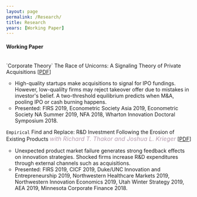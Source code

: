 ```yaml
---
layout: page
permalink: /Research/
title: Research
years: [Working Paper]
---
```


<h4 class="year">Working Paper</h4>
<br/>
`Corporate Theory`  ​The Race of Unicorns: A Signaling Theory of Private Acquisitions [<a href="https://papers.ssrn.com/sol3/papers.cfm?abstract_id=3195626" target="_blank">PDF</a>]
<ul>
<li style="list-style-type:circle;font-size:14px">High-quality startups make acquisitions to signal for IPO fundings. However, low-qualilty firms may reject takeover offer due to mistakes in investor's belief. A two-threshold equilibrium predicts when M&A, pooling IPO or cash burning happens.</li>
<li style="list-style-type:circle;font-size:14px">Presented: FIRS 2019, Econometric Society Asia 2019, Econometric Society NA Summer 2019, NFA 2018, Wharton Innovation Doctoral Symposium 2018.</li>
</ul>

`Empirical`  ​Find and Replace: R&D Investment Following the Erosion of Existing Products <font color="#B39BAC" size="3"><i>with Richard T. Thakor and Joshua L. Krieger</i></font> [<a href="https://papers.ssrn.com/sol3/papers.cfm?abstract_id=3240344" target="_blank">PDF</a>]
<ul>
<li style="list-style-type:circle;font-size:14px">Unexpected product market failure generates strong feedback effects on innovation strategies. Shocked firms increase R&D expenditures through external channels such as acquisitions.</li>
<li style="list-style-type:circle;font-size:14px">Presented: FIRS 2019, CICF 2019, Duke/UNC Innovation and Entrepreneurship 2019, Northwestern Healthcare Markets 2019, Northwestern Innovation Economics 2019, Utah Winter Strategy 2019, AEA 2019, Minnesota Corporate Finance 2018.</li>
</ul>
